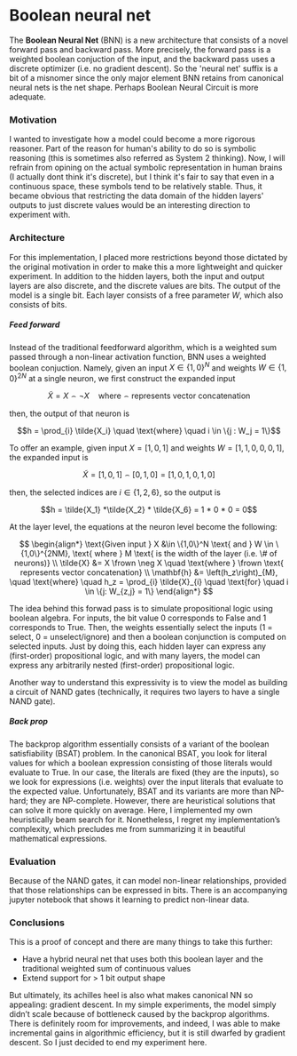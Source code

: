 # Boolean neural net

The **Boolean Neural Net** (BNN) is a new architecture that consists of a novel forward pass and backward pass. More precisely, the forward pass is a weighted boolean conjuction of the input, and the backward pass uses a discrete optimizer (i.e. no gradient descent). So the 'neural net' suffix is a bit of a misnomer since the only major element BNN retains from canonical neural nets is the net shape. Perhaps Boolean Neural Circuit is more adequate. 

### Motivation
I wanted to investigate how a model could become a more rigorous reasoner. Part of the reason for human's ability to do so is symbolic reasoning (this is sometimes also referred as System 2 thinking). Now, I will refrain from opining on the actual symbolic representation in human brains (I actually dont think it's discrete), but I think it's fair to say that even in a continuous space, these symbols tend to be relatively stable. Thus, it became obvious that restricting the data domain of the hidden layers' outputs to just discrete values would be an interesting direction to experiment with.

### Architecture
For this implementation, I placed more restrictions beyond those dictated by the original motivation in order to make this a more lightweight and quicker experiment. In addition to the hidden layers, both the input and output layers are also discrete, and the discrete values are bits. The output of the model is a single bit. Each layer consists of a free parameter $W$, which also consists of bits.

##### Feed forward

Instead of the traditional feedforward algorithm, which is a weighted sum passed through a non-linear activation function, BNN uses a weighted boolean conjuction. Namely, given an input $X \in \{1,0\}^N$ and weights $W \in \{1,0\}^{2N}$ at a single neuron, we first construct the expanded input 

$$ \tilde{X} = X \frown \neg{X} \quad \text{where} \frown \text{represents vector concatenation}$$

then, the output of that neuron is

$$h = \prod_{i} \tilde{X_i} \quad \text{where} \quad i \in \{j : W_j = 1\}$$

To offer an example, given input $X = [1,0,1]$ and weights $W = [1,1,0,0,0,1]$, the expanded input is

$$ \tilde{X} = [1,0,1] \frown [0,1,0] = [1,0,1,0,1,0] $$

then, the selected indices are $i \in \{1,2,6\}$, so the output is

$$h = \tilde{X_1} *\tilde{X_2} * \tilde{X_6} = 1 * 0 * 0 = 0$$

At the layer level, the equations at the neuron level become the following:

$$
\begin{align*}
\text{Given input } X &\in \{1,0\}^N \text{ and } W \in \{1,0\}^{2NM}, \text{ where } M \text{ is the width of the layer (i.e. \# of neurons)} \\
\tilde{X} &= X \frown \neg X \quad \text{where } \frown \text{ represents vector concatenation} \\
\mathbf{h} &= \left(h_z\right)_{M}, \quad \text{where} \quad h_z = \prod_{i} \tilde{X}_{i} \quad \text{for} \quad i \in \{j: W_{z,j} = 1\}
\end{align*}
$$

 
The idea behind this forwad pass is to simulate propositional logic using boolean algebra. For inputs, the bit value 0 corresponds to False and 1 corresponds to True. Then, the weights essentially select the inputs (1 = select, 0 = unselect/ignore) and then a boolean conjunction is computed on selected inputs. Just by doing this, each hidden layer can express any (first-order) propositional logic, and with many layers, the model can express any arbitrarily nested (first-order) propositional logic. 

Another way to understand this expressivity is to view the model as building a circuit of NAND gates (technically, it requires two layers to have a single NAND gate).

##### Back prop
The backprop algorithm essentially consists of a variant of the boolean satisfiability (BSAT) problem. In the canonical BSAT, you look for literal values for which a boolean expression consisting of those literals would evaluate to True. In our case, the literals are fixed (they are the inputs), so we look for expressions (i.e. weights) over the input literals that evaluate to the expected value. Unfortunately, BSAT and its variants are more than NP-hard; they are NP-complete. However, there are heuristical solutions that can solve it more quickly on average. Here, I implemented my own heuristically beam search for it. Nonetheless, I regret my implementation’s complexity, which precludes me from summarizing it in beautiful mathematical expressions.

### Evaluation
Because of the NAND gates, it can model non-linear relationships, provided that those relationships can be expressed in bits. There is an accompanying jupyter notebook that shows it learning to predict non-linear data.

### Conclusions
This is a proof of concept and there are many things to take this further:
- Have a hybrid neural net that uses both this boolean layer and the traditional weighted sum of continuous values
- Extend support for > 1 bit output shape

But ultimately, its achilles heel is also what makes canonical NN so appealing: gradient descent. In my simple experiments, the model simply didn’t scale because of bottleneck caused by the backprop algorithms. There is definitely room for improvements, and indeed, I was able to make incremental gains in algorithmic efficiency, but it is still dwarfed by gradient descent. So I just decided to end my experiment here.